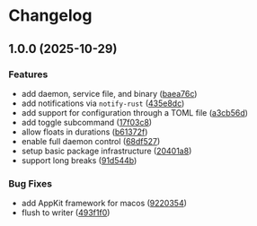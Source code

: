 # Changelog

## 1.0.0 (2025-10-29)

### Features

* add daemon, service file, and binary ([baea76c](https://github.com/jolars/tomat/commit/baea76c4070405388c0df5a787db82844ff6e3ec))
* add notifications via `notify-rust` ([435e8dc](https://github.com/jolars/tomat/commit/435e8dc14d5bd41942cc9af0810b6c1bf071c5b2))
* add support for configuration through a TOML file ([a3cb56d](https://github.com/jolars/tomat/commit/a3cb56d01ebb9e45bb1628c71a0c6caba94de6ee))
* add toggle subcommand ([17f03c8](https://github.com/jolars/tomat/commit/17f03c8e9bb44cbca89ae8ed976cf9ccdd03d50c))
* allow floats in durations ([b61372f](https://github.com/jolars/tomat/commit/b61372fca2a8fa7e6569e50035bfed776ef15dda))
* enable full daemon control ([68df527](https://github.com/jolars/tomat/commit/68df527a06ab9e257bbcc74f891198d1e45d9a28))
* setup basic package infrastructure ([20401a8](https://github.com/jolars/tomat/commit/20401a8393d47e65d5d6b22d62cdf3c68b152613))
* support long breaks ([91d544b](https://github.com/jolars/tomat/commit/91d544bbbc99ad788e45898780fbf94b6a668287))

### Bug Fixes

* add AppKit framework for macos ([9220354](https://github.com/jolars/tomat/commit/9220354bca90178e1c408fd15fdab1fc2c46a9c9))
* flush to writer ([493f1f0](https://github.com/jolars/tomat/commit/493f1f00e115a7e427be194422d6c7003555a764))
